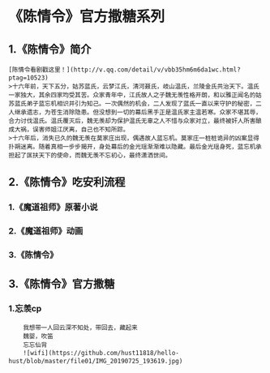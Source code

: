 # 《陈情令》官方撒糖系列
## 1.《陈情令》简介
    [陈情令看剧戳这里！](http://v.qq.com/detail/v/vbb35hm6m6da1wc.html?ptag=10523)
    >十六年前，天下五分，姑苏蓝氏，云梦江氏，清河聂氏，岐山温氏，兰陵金氏共治天下。温氏一家独大，其余四家均受其苦。众家青年中，江氏故人之子魏无羡性格开朗，和以雅正闻名的姑苏蓝氏弟子蓝忘机相识并引为知己。一次偶然的机会，二人发现了蓝氏一直以来守护的秘密，二人继承遗志，为苍生消除隐患。但没想到一切的幕后黑手正是温氏家主温若寒。众家不堪其辱，合力讨伐温氏。温氏覆灭后，魏无羡却为保护温氏无辜之人不惜与众家对立，最终被奸人所害酿成大祸，误害师姐江厌离，自己也不知所踪。
    >十六年后，消失已久的魏无羡在莫家庄出现，偶遇故人蓝忘机。莫家庄一桩桩诡异的凶案显得扑朔迷离。随着真相一步步揭开，身处幕后的金光瑶渐渐难以隐藏。最后金光瑶身死，蓝忘机承担起了匡扶天下的使命，而魏无羡不忘初心，最终潇洒世间。
## 2.《陈情令》吃安利流程
   ### 1.《魔道祖师》原著小说
   ### 2.《魔道祖师》动画
   ### 3.《陈情令》
## 3.《陈情令》官方撒糖
   ### 1.忘羡cp
        我想带一人回云深不知处，带回去，藏起来
        魏婴，吹笛
        忘忘仙背
        ![wifi](https://github.com/hust11818/hello-hust/blob/master/file01/IMG_20190725_193619.jpg)
